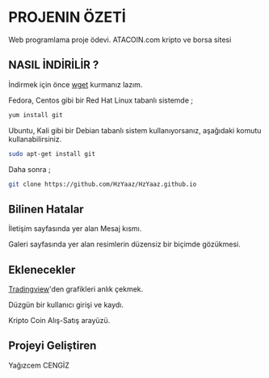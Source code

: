 # PROJENIN ÖZETİ

Web programlama proje ödevi. ATACOIN.com kripto ve borsa sitesi

## NASIL İNDİRİLİR ?

İndirmek için önce [wget](https://www.gnu.org/software/wget/) kurmanız lazım.


Fedora, Centos gibi bir Red Hat Linux tabanlı sistemde ;
```bash
yum install git
```

Ubuntu, Kali gibi bir Debian tabanlı sistem kullanıyorsanız, aşağıdaki komutu kullanabilirsiniz.
```bash
sudo apt-get install git
```

Daha sonra ;

```bash
git clone https://github.com/HzYaaz/HzYaaz.github.io
```

## Bilinen Hatalar

İletişim sayfasında yer alan Mesaj kısmı.

Galeri sayfasında yer alan resimlerin düzensiz bir biçimde gözükmesi.

## Eklenecekler
   [Tradingview](https://tr.tradingview.com/chart/)'den grafikleri anlık çekmek. 
   
   Düzgün bir kullanıcı girişi ve kaydı.
   
   Kripto Coin Alış-Satış arayüzü.

## Projeyi Geliştiren
Yağızcem CENGİZ
